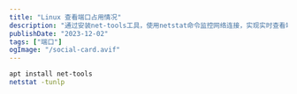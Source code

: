 ```yaml
---
title: "Linux 查看端口占用情况"
description: "通过安装net-tools工具，使用netstat命令监控网络连接，实现实时查看端口状态，优化网络管理。"
publishDate: "2023-12-02"
tags: ["端口"]
ogImage: "/social-card.avif"
---
```


<!-- more --> 

```sh
apt install net-tools
netstat -tunlp
```